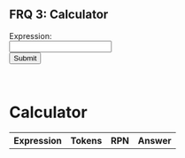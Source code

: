 ## FRQ 3: Calculator

<form id="calculator-form">
  <label for="expression-input">Expression:</label><br>
  <input type="text" id="expression-input" name="expression"><br>
  <button type="submit" id="submit-button">Submit</button>
</form> 

<br/>

<h1>Calculator</h1>

<table id="results-table">
  <tr>
    <th>Expression</th>
    <th>Tokens</th> 
    <th>RPN</th>
    <th> <strong> Answer </strong> </th>
  </tr>
</table>

<script>
  const API_URL = 'https://csa-backend.rohanj.dev/api/calculator1/calculate?expression=';
  document.getElementById('calculator-form').addEventListener('submit', (event) => {
    event.preventDefault();
    let expression = document.getElementById('expression-input').value;
    expression = expression.replace(/\^/g, 'POW');
    fetch(`${API_URL}expression=${expression}`)
      .then(response => response.json())
      .then(data => {
        const table = document.getElementById('results-table');
        const row = table.insertRow(-1);
        const expressionCell = row.insertCell(0);
        const tokensCell = row.insertCell(1);
        const rpnCell = row.insertCell(2);
        const resultCell = row.insertCell(3);
        expressionCell.innerHTML = data.Expression;
        tokensCell.innerHTML = data.Tokens;
        rpnCell.innerHTML = data.RPN;
        resultCell.innerHTML = `<strong>${data.Result}</strong>`;
      });
  });
</script>
